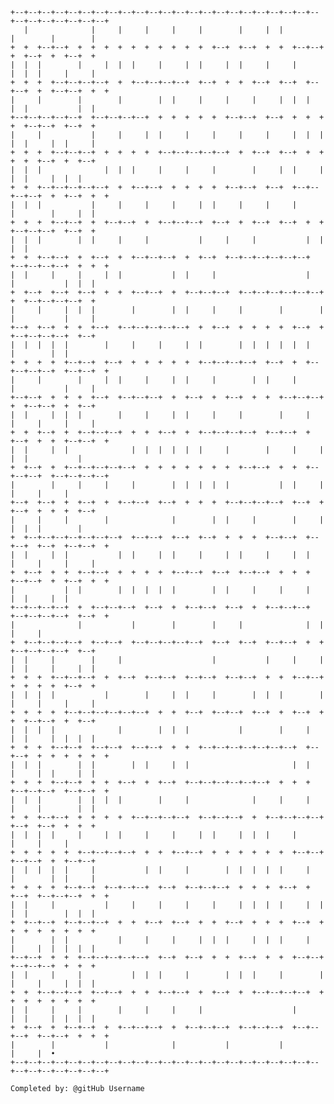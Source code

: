 
    +--+--+--+--+--+--+--+--+--+--+--+--+--+--+--+--+--+--+--+--+--+--+--+--+--+--+--+--+--+--+
       |              |     |     |     |     |        |     |  |           |        |        |
    +  +  +--+--+  +  +  +  +  +  +  +  +  +  +  +--+  +--+  +  +  +--+--+  +  +--+  +  +--+  +
    |  |  |        |     |  |  |     |     |  |     |  |     |     |        |  |  |     |     |
    +  +  +  +--+--+--+--+  +  +--+--+--+--+  +--+  +  +  +--+  +--+  +--+--+  +  +--+--+  +  +
    |     |        |        |        |  |     |     |     |     |  |  |     |  |           |  |
    +--+--+--+--+--+  +--+--+--+--+  +  +  +  +  +  +--+--+  +--+  +  +  +  +  +--+--+  +--+  +
    |     |           |     |     |  |     |     |     |     |     |  |  |  |  |     |  |     |
    +  +  +  +--+--+--+  +  +  +  +  +--+--+--+--+--+  +  +--+  +--+  +  +  +  +  +--+  +  +--+
    |  |  |              |  |  |     |     |     |        |     |  |     |     |  |     |  |  |
    +  +  +--+--+--+--+--+  +  +--+--+  +  +  +  +  +--+--+  +--+  +--+--+--+--+  +  +--+  +  +
    |  |  |           |     |     |     |     |  |     |     |     |        |        |     |  |
    +  +  +  +--+--+  +  +--+--+  +  +--+--+--+  +--+  +  +--+  +--+  +  +  +--+--+--+  +--+  +
    |  |  |        |  |     |     |           |     |     |           |  |                 |  |
    +  +  +--+--+  +  +--+  +  +--+--+--+  +  +--+  +--+--+--+--+--+--+  +--+--+--+--+  +  +  +
    |  |     |     |     |  |           |  |     |                    |     |           |  |  |
    +  +--+  +--+  +--+  +  +  +--+--+  +  +--+--+--+  +--+--+--+--+--+--+  +  +--+--+--+--+  +
    |     |     |  |  |        |        |  |     |     |        |        |  |           |     |
    +--+  +--+  +  +  +--+  +--+--+--+--+--+  +  +--+  +  +  +  +  +--+  +  +--+--+--+--+  +--+
    |  |  |  |  |        |     |     |     |  |        |  |  |  |  |  |           |        |  |
    +  +  +  +  +--+--+  +--+  +  +  +  +  +  +--+--+--+--+  +--+  +  +--+--+--+--+  +--+--+  +
    |     |        |     |  |     |     |  |     |        |  |     |        |           |     |
    +--+--+  +  +  +  +--+  +--+--+--+  +  +--+  +  +--+  +  +  +--+--+--+  +  +--+--+  +  +--+
    |  |     |  |  |        |     |     |  |     |     |        |     |     |     |     |     |
    +  +  +--+  +  +--+--+--+  +  +  +--+  +  +--+--+--+--+  +--+--+  +  +--+  +  +  +--+--+  +
    |  |     |  |              |  |  |  |  |  |     |        |     |     |     |  |           |
    +  +--+  +  +--+--+--+--+--+  +  +  +  +  +  +  +  +--+--+  +  +  +--+--+--+  +--+--+--+--+
    |        |     |     |     |        |  |  |  |  |           |  |     |        |     |     |
    +--+  +--+  +  +--+  +  +--+--+  +--+  +  +  +  +--+--+--+--+  +--+  +  +--+  +  +  +  +--+
    |     |     |        |              |        |  |     |        |     |     |  |  |        |
    +  +--+--+--+--+--+--+--+  +--+--+  +--+  +--+  +  +  +  +--+--+  +--+--+  +--+  +--+--+  +
    |  |     |  |           |  |     |  |     |     |  |     |     |  |     |     |     |     |
    +  +--+  +  +  +--+--+  +  +  +  +  +--+--+  +--+  +--+--+  +  +  +  +--+--+  +  +--+  +  +
    |           |  |        |  |  |  |  |        |  |     |     |     |           |  |     |  |
    +--+--+--+--+  +  +--+--+--+  +--+  +  +--+--+  +--+  +  +--+--+--+  +--+--+--+--+  +--+  +
    |              |           |        |        |     |              |  |              |     |
    +  +--+--+--+--+  +--+--+  +--+--+--+--+--+  +--+  +--+  +--+--+  +  +  +--+--+--+--+  +--+
    |  |     |        |     |                    |           |     |     |  |  |     |     |  |
    +  +  +  +--+--+--+  +  +--+  +--+--+  +--+--+  +--+--+  +  +  +--+--+  +  +  +  +  +--+  +
    |  |  |  |           |        |     |  |     |        |  |  |        |  |     |     |     |
    +  +  +  +  +--+--+--+--+--+--+  +  +  +--+  +--+--+  +--+  +  +--+  +  +  +--+--+  +  +--+
    |  |  |  |              |        |  |  |           |        |     |     |  |     |  |  |  |
    +  +  +  +--+--+  +--+--+  +--+--+  +  +  +--+--+--+--+--+--+--+  +--+--+  +  +  +  +  +  +
    |  |  |        |  |        |  |     |  |                       |  |     |     |  |     |  |
    +  +  +  +--+--+  +  +  +--+  +  +--+  +--+--+--+--+--+--+  +  +  +  +--+--+--+  +--+--+  +
    |  |  |        |  |  |  |        |     |              |     |     |     |     |        |  |
    +  +  +--+--+  +  +  +  +  +--+--+--+--+  +--+--+--+  +  +--+--+--+--+  +--+  +--+  +  +  +
    |  |  |  |     |     |  |     |     |     |  |     |  |  |     |              |     |     |
    +  +  +  +  +  +--+--+--+--+  +  +  +--+--+  +  +  +  +  +  +  +--+--+  +--+--+  +  +--+--+
    |  |  |  |  |     |           |  |     |        |  |  |  |  |     |     |        |  |     |
    +  +  +  +  +--+--+  +--+--+--+  +--+  +--+--+--+  +  +  +  +--+  +  +--+  +--+--+--+  +  +
    |  |     |           |     |     |     |     |     |  |  |  |     |  |  |  |        |  |  |
    +  +--+--+  +--+--+--+  +  +  +--+  +--+  +  +  +--+  +  +  +  +--+  +  +  +  +  +  +  +  +
    |        |  |           |     |     |     |  |  |     |  |  |     |     |     |  |  |  |  |
    +--+--+  +  +  +--+--+--+--+--+  +--+  +--+  +  +  +--+  +  +  +--+--+  +--+--+--+  +  +  +
    |  |     |     |           |  |  |     |        |  |  |     |        |  |     |     |  |  |
    +  +  +--+--+--+  +--+--+  +  +  +--+--+  +  +--+  +  +--+--+--+--+  +  +  +  +  +  +  +  +
    |  |     |     |        |     |     |     |                    |        |  |     |  |  |  |
    +  +--+  +  +--+--+  +  +--+--+--+  +  +--+--+--+  +--+--+--+  +--+--+--+  +--+--+  +  +  +
    |        |           |              |           |           |                    |     |  •
    +--+--+--+--+--+--+--+--+--+--+--+--+--+--+--+--+--+--+--+--+--+--+--+--+--+--+--+--+--+--+

    Completed by: @gitHub Username